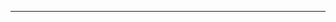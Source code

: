 <!--
CO_OP_TRANSLATOR_METADATA:
{
  "original_hash": "685f55cb07de19b52a30ce6e8b6d889e",
  "translation_date": "2025-08-28T21:02:03+00:00",
  "source_file": "03-CoreGenerativeAITechniques/README.md",
  "language_code": "no"
}
-->


---

